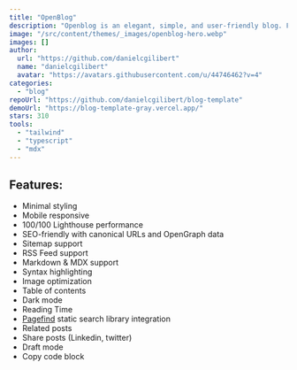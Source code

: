 ```yaml
---
title: "OpenBlog"
description: "Openblog is an elegant, simple, and user-friendly blog. Focused on accessibility, SEO and performance."
image: "/src/content/themes/_images/openblog-hero.webp"
images: []
author:
  url: "https://github.com/danielcgilibert"
  name: "danielcgilibert"
  avatar: "https://avatars.githubusercontent.com/u/44746462?v=4"
categories:
  - "blog"
repoUrl: "https://github.com/danielcgilibert/blog-template"
demoUrl: "https://blog-template-gray.vercel.app/"
stars: 310
tools:
  - "tailwind"
  - "typescript"
  - "mdx"
---
```


## Features:

- Minimal styling
- Mobile responsive
- 100/100 Lighthouse performance
- SEO-friendly with canonical URLs and OpenGraph data
- Sitemap support
- RSS Feed support
- Markdown & MDX support
- Syntax highlighting
- Image optimization
- Table of contents
- Dark mode
- Reading Time
- [Pagefind](https://pagefind.app/) static search library integration
- Related posts
- Share posts (Linkedin, twitter)
- Draft mode
- Copy code block
